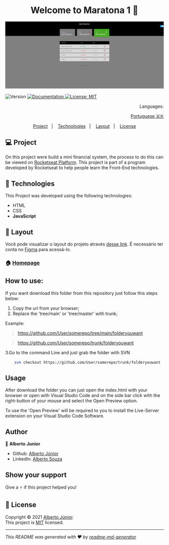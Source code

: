 <h1 align="center">Welcome to Maratona 1 👋</h1>

![home](./resources/Maratona_1.png) 

<p>
  <img alt="Version" src="https://img.shields.io/badge/version-1.5.0 Updating README-blue.svg?cacheSeconds=2592000" />
  <a href="Teste" target="_blank">
    <img alt="Documentation" src="https://img.shields.io/badge/documentation-yes-brightgreen.svg" />
  </a>
  <a href="https://img.shields.io/github/license/wayfiding/ROCKETSEAT?color=MIT&logo=MIT&logoColor=MIT&#34" target="_blank">
    <img alt="License: MIT" src="https://img.shields.io/badge/License-MIT-yellow.svg" />
  </a>
  
</p>
<div align="right">
Languages:

[Portuguese :brazil:](README-ptbr.md)

</div>

<p align="center">
  <a href="#💻-project">Project</a>&nbsp;&nbsp;&nbsp;|&nbsp;&nbsp;&nbsp; 
  <a href="#🚀-technologies">Technologies</a>&nbsp;&nbsp;&nbsp;|&nbsp;&nbsp;&nbsp;
  <a href="#🔖-layout">Layout</a>&nbsp;&nbsp;&nbsp;|&nbsp;&nbsp;&nbsp;
  <a href="#📝-license">License</a>
</p>

## 💻 Project
 On this project were build a mini financial system, the process to do this can be viewed on [Rocketseat Platform](https://app.rocketseat.com.br). This project is part of a program developed by Rocketseat to help people learn the Front-End technologies.

## 🚀 Technologies
This Project was developed using the following technologies:

- HTML
- CSS
- **JavaScript**


## 🔖 Layout

Você pode visualizar o layout do projeto através [desse link](https://www.figma.com/file/7Vu9DzUaCZIV4nibzkjgB4/dev.finance%24-Maratona-Discover/duplicate?node-id=0%3A1). É necessário ter conta no [Figma](https://figma.com) para acessá-lo.





### 🏠 [Homepage](Teste)




## How to use:
If you want download this folder from this repository just follow this steps below:


1. Copy the url from your browser;
2. Replace the 'tree/main' or 'tree/master' with trunk;

Example: 
> https://github.com/User/somerepo/tree/main/folderyouwant
 
> https://github.com/User/somerepo/trunk/folderyouwant 

3.Go to the command Line and just grab the folder with SVN

```sh
    svn checkout https://github.com/User/somerepo/trunk/folderyouwant 
```


## Usage
After download the folder you can just open the index.html with your browser or open with Visual Studio Code and on the side bar click with the right-button of your mouse and select the Open Preview option. 

To use the 'Open Preview' will be required to you to install the Live-Server extension on your Visual Studio Code Software.



## Author

👤 **Alberto Junior**


* Github: [Alberto Júnior](https://github.com/wayfiding)
* LinkedIn: [Alberto Souza](https://linkedin.com/in/alberto-souza)


## Show your support

Give a ⭐️ if this project helped you!

## 📝 License

Copyright © 2021 [Alberto Júnior](https://github.com/Teste).<br />
This project is [MIT](https://img.shields.io/github/license/wayfiding/ROCKETSEAT?color=MIT&logo=MIT&logoColor=MIT&#34) licensed.

***
_This README was generated with ❤️ by [readme-md-generator](https://github.com/kefranabg/readme-md-generator)_